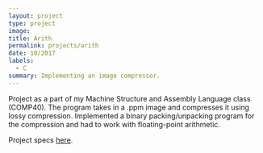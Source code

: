 ```yaml
---
layout: project
type: project
image:
title: Arith
permalink: projects/arith
date: 10/2017
labels:
  - C
summary: Implementing an image compressor.
---
```


Project as a part of my Machine Structure and Assembly Language class (COMP40). The program takes in a .ppm image and compresses it using lossy compression. Implemented a binary packing/unpacking program for the compression and had to work with floating-point arithmetic.

Project specs [here](https://www.cs.tufts.edu/comp/40/homework/arith.pdf).
